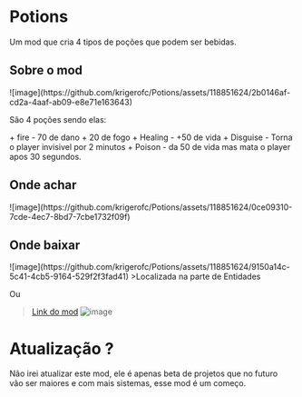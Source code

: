 <h1>Potions</h1>
 
Um mod que cria 4 tipos de poções que podem ser bebidas.

<h2>Sobre o mod</h2>
![image](https://github.com/krigerofc/Potions/assets/118851624/2b0146af-cd2a-4aaf-ab09-e8e71e163643)

<p> São 4 poções sendo elas:</p>
+ fire - 70 de dano + 20 de fogo
+ Healing - +50 de vida
+ Disguise - Torna o player invisivel por 2 minutos
+ Poison - da 50 de vida mas mata o player apos 30 segundos.

<h2>Onde achar</h2>
![image](https://github.com/krigerofc/Potions/assets/118851624/0ce09310-7cde-4ec7-8bd7-7cbe1732f09f)

<h2>Onde baixar</h2>
![image](https://github.com/krigerofc/Potions/assets/118851624/9150a14c-5c41-4cb5-9164-529f2f3fad41)
>Localizada na parte de Entidades

Ou 
>[Link do mod](https://steamcommunity.com/sharedfiles/filedetails/?id=3080012136)
![image](https://github.com/krigerofc/Potions/assets/118851624/8234c043-2ae2-4aa8-a5c8-e8b453c72a49)


# Atualização ?
<p>Não irei atualizar este mod, ele é apenas beta de projetos que no futuro<br>
vão ser maiores e com mais sistemas, esse mod é um começo.</p>
